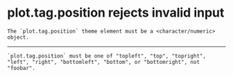 # plot.tag.position rejects invalid input

    The `plot.tag.position` theme element must be a <character/numeric> object.

---

    `plot.tag.position` must be one of "topleft", "top", "topright", "left", "right", "bottomleft", "bottom", or "bottomright", not "foobar".

